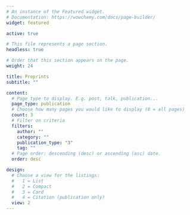 ```yaml
---
# An instance of the Featured widget.
# Documentation: https://wowchemy.com/docs/page-builder/
widget: featured

active: true

# This file represents a page section.
headless: true

# Order that this section appears on the page.
weight: 24

title: Preprints
subtitle: ""

content:
  # Page type to display. E.g. post, talk, publication...
  page_type: publication
  # Choose how many pages you would like to display (0 = all pages)
  count: 3
  # Filter on criteria
  filters:
    author: ""
    category: ""
    publication_type: "3"
    tag: ""
  # Page order: descending (desc) or ascending (asc) date.
  order: desc

design:
  # Choose a view for the listings:
  #   1 = List
  #   2 = Compact
  #   3 = Card
  #   4 = Citation (publication only)
  view: 2
---
```

